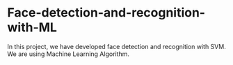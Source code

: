 # Face-detection-and-recognition-with-ML
In this project, we have developed face detection and recognition with SVM. We are using Machine Learning Algorithm.
